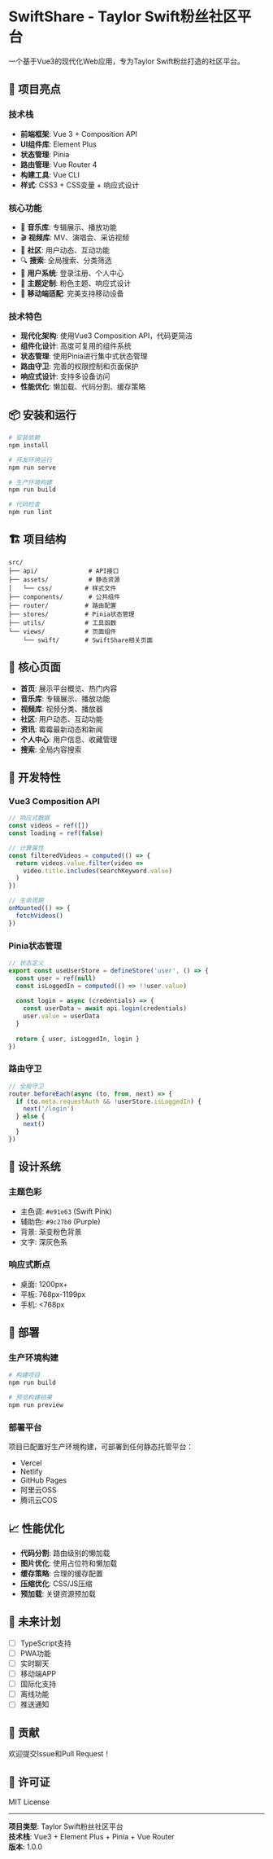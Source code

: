 # SwiftShare - Taylor Swift粉丝社区平台

一个基于Vue3的现代化Web应用，专为Taylor Swift粉丝打造的社区平台。

## 🚀 项目亮点

### 技术栈
- **前端框架**: Vue 3 + Composition API
- **UI组件库**: Element Plus
- **状态管理**: Pinia
- **路由管理**: Vue Router 4
- **构建工具**: Vue CLI
- **样式**: CSS3 + CSS变量 + 响应式设计

### 核心功能
- 🎵 **音乐库**: 专辑展示、播放功能
- 🎬 **视频库**: MV、演唱会、采访视频
- 👥 **社区**: 用户动态、互动功能
- 🔍 **搜索**: 全局搜索、分类筛选
- 👤 **用户系统**: 登录注册、个人中心
- 🎨 **主题定制**: 粉色主题、响应式设计
- 📱 **移动端适配**: 完美支持移动设备

### 技术特色
- **现代化架构**: 使用Vue3 Composition API，代码更简洁
- **组件化设计**: 高度可复用的组件系统
- **状态管理**: 使用Pinia进行集中式状态管理
- **路由守卫**: 完善的权限控制和页面保护
- **响应式设计**: 支持多设备访问
- **性能优化**: 懒加载、代码分割、缓存策略

## 📦 安装和运行

```bash
# 安装依赖
npm install

# 开发环境运行
npm run serve

# 生产环境构建
npm run build

# 代码检查
npm run lint
```

## 🏗️ 项目结构

```
src/
├── api/              # API接口
├── assets/           # 静态资源
│   └── css/         # 样式文件
├── components/       # 公共组件
├── router/          # 路由配置
├── stores/          # Pinia状态管理
├── utils/           # 工具函数
└── views/           # 页面组件
    └── swift/       # SwiftShare相关页面
```

## 🎯 核心页面

- **首页**: 展示平台概览、热门内容
- **音乐库**: 专辑展示、播放功能
- **视频库**: 视频分类、播放器
- **社区**: 用户动态、互动功能
- **资讯**: 霉霉最新动态和新闻
- **个人中心**: 用户信息、收藏管理
- **搜索**: 全局内容搜索

## 🔧 开发特性

### Vue3 Composition API
```javascript
// 响应式数据
const videos = ref([])
const loading = ref(false)

// 计算属性
const filteredVideos = computed(() => {
  return videos.value.filter(video => 
    video.title.includes(searchKeyword.value)
  )
})

// 生命周期
onMounted(() => {
  fetchVideos()
})
```

### Pinia状态管理
```javascript
// 状态定义
export const useUserStore = defineStore('user', () => {
  const user = ref(null)
  const isLoggedIn = computed(() => !!user.value)
  
  const login = async (credentials) => {
    const userData = await api.login(credentials)
    user.value = userData
  }
  
  return { user, isLoggedIn, login }
})
```

### 路由守卫
```javascript
// 全局守卫
router.beforeEach(async (to, from, next) => {
  if (to.meta.requestAuth && !userStore.isLoggedIn) {
    next('/login')
  } else {
    next()
  }
})
```

## 🎨 设计系统

### 主题色彩
- 主色调: `#e91e63` (Swift Pink)
- 辅助色: `#9c27b0` (Purple)
- 背景: 渐变粉色背景
- 文字: 深灰色系

### 响应式断点
- 桌面: 1200px+
- 平板: 768px-1199px
- 手机: <768px

## 🚀 部署

### 生产环境构建
```bash
# 构建项目
npm run build

# 预览构建结果
npm run preview
```

### 部署平台
项目已配置好生产环境构建，可部署到任何静态托管平台：
- Vercel
- Netlify
- GitHub Pages
- 阿里云OSS
- 腾讯云COS

## 📈 性能优化

- **代码分割**: 路由级别的懒加载
- **图片优化**: 使用占位符和懒加载
- **缓存策略**: 合理的缓存配置
- **压缩优化**: CSS/JS压缩
- **预加载**: 关键资源预加载

## 🔮 未来计划

- [ ] TypeScript支持
- [ ] PWA功能
- [ ] 实时聊天
- [ ] 移动端APP
- [ ] 国际化支持
- [ ] 离线功能
- [ ] 推送通知

## 🤝 贡献

欢迎提交Issue和Pull Request！

## 📄 许可证

MIT License

---

**项目类型**: Taylor Swift粉丝社区平台  
**技术栈**: Vue3 + Element Plus + Pinia + Vue Router  
**版本**: 1.0.0

